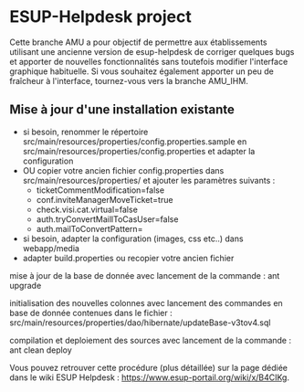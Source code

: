 ESUP-Helpdesk project
==

Cette branche AMU a pour objectif de permettre aux établissements utilisant une ancienne version de esup-helpdesk de corriger quelques bugs et apporter de nouvelles fonctionnalités sans toutefois modifier l'interface graphique habituelle. Si vous souhaitez également apporter un peu de fraîcheur à l'interface, tournez-vous vers la branche AMU_IHM.


Mise à jour d'une installation existante
-

- si besoin, renommer le répertoire src/main/resources/properties/config.properties.sample en src/main/resources/properties/config.properties et adapter la configuration 
- OU copier votre ancien fichier config.properties dans src/main/resources/properties/ et ajouter les paramètres suivants :
  - ticketCommentModification=false
  - conf.inviteManagerMoveTicket=true
  - check.visi.cat.virtual=false
  - auth.tryConvertMaillToCasUser=false
  - auth.mailToConvertPattern=
- si besoin, adapter la configuration (images, css etc..) dans webapp/media 
- adapter build.properties ou recopier votre ancien fichier

mise à jour de la base de donnée avec lancement de la commande : ant upgrade

initialisation des nouvelles colonnes avec lancement des commandes en base de donnée contenues dans le fichier : src/main/resources/properties/dao/hibernate/updateBase-v3tov4.sql

compilation et deploiement des sources avec lancement de la commande : ant clean deploy

Vous pouvez retrouver cette procédure (plus détaillée) sur la page dédiée dans le wiki ESUP Helpdesk : https://www.esup-portail.org/wiki/x/B4CIKg.
